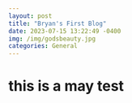 ```yaml
---
layout: post
title: "Bryan's First Blog"
date: 2023-07-15 13:22:49 -0400
img: /img/godsbeauty.jpg
categories: General
---
```


# this is a may test
